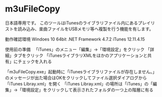 # m3uFileCopy
日本語専用です。
このツールはiTunesのライブラリファイル内にあるプレイリストを読み込み、楽曲ファイルをUSBメモリ等へ複製を行う機能を有します。

動作確認環境
 Windoes 10 64bit
 .NET Framework 4.7.2
 iTunes 12.11.4.15
 
使用前の準備
　「iTunes」のメニュー「編集」→「環境設定」をクリック
 「詳細」タブをクリック
 「iTunesライブラリXMLをほかのアプリケーションと共有」にチェックを入れる
 
 「m3uFileCopy.exe」起動時に「iTunesライブラリファイルが存在しません。」のメッセージが出た場合はOKをクリックしてファイル選択ダイアログから「iTunes Libray.xml」を開く
 「iTunes Libray.xml」の場所は「iTunes」の「編集」→「環境設定」をクリックして表示されたフォルダの一つ上の階層に有る
 
